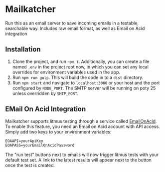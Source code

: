 # Mailkatcher
Run this as an email server to save incoming emails in a testable, searchable way. Includes raw email format, as well as Email on Acid integration

## Installation
1. Clone the project, and run `npm i`. Additionally, you can create a file named `.env` in the project root now, in which you can set any local overrides for environment variables used in the app.
2. Run `npm run gulp`. This will build the code in to a `dist` directory.
3. Run `npm start` and navigate to `localhost:3000` or your host and the port configured by `NODE_PORT`. The SMTP server will be running on poty 25 unless overridden by `SMTP_PORT`.

## EMail On Acid Integration
Mailkatcher supports litmus testing through a service called [EmailOnAcid](https://www.emailonacid.com/). To enable this feature, you need an Email on Acid account with API access. Simply add two keys to your environment variables:
```
EOAAPI=yourApiKey
EOAPASS=yourEmailOnAcidPassword
```

The "run test" buttons next to emails will now trigger litmus tests with your default test set. A link to the latest results will appear next to the button once the test is created.

